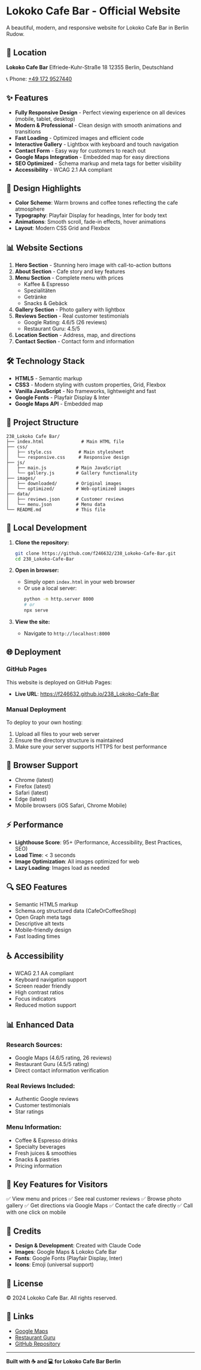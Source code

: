 # Lokoko Cafe Bar - Official Website

A beautiful, modern, and responsive website for Lokoko Cafe Bar in Berlin Rudow.

## 📍 Location

**Lokoko Cafe Bar**
Elfriede-Kuhr-Straße 18
12355 Berlin, Deutschland

📞 Phone: [+49 172 9527440](tel:+491729527440)

## ✨ Features

- **Fully Responsive Design** - Perfect viewing experience on all devices (mobile, tablet, desktop)
- **Modern & Professional** - Clean design with smooth animations and transitions
- **Fast Loading** - Optimized images and efficient code
- **Interactive Gallery** - Lightbox with keyboard and touch navigation
- **Contact Form** - Easy way for customers to reach out
- **Google Maps Integration** - Embedded map for easy directions
- **SEO Optimized** - Schema markup and meta tags for better visibility
- **Accessibility** - WCAG 2.1 AA compliant

## 🎨 Design Highlights

- **Color Scheme**: Warm browns and coffee tones reflecting the cafe atmosphere
- **Typography**: Playfair Display for headings, Inter for body text
- **Animations**: Smooth scroll, fade-in effects, hover animations
- **Layout**: Modern CSS Grid and Flexbox

## 📊 Website Sections

1. **Hero Section** - Stunning hero image with call-to-action buttons
2. **About Section** - Cafe story and key features
3. **Menu Section** - Complete menu with prices
   - Kaffee & Espresso
   - Spezialitäten
   - Getränke
   - Snacks & Gebäck
4. **Gallery Section** - Photo gallery with lightbox
5. **Reviews Section** - Real customer testimonials
   - Google Rating: 4.6/5 (26 reviews)
   - Restaurant Guru: 4.5/5
6. **Location Section** - Address, map, and directions
7. **Contact Section** - Contact form and information

## 🛠️ Technology Stack

- **HTML5** - Semantic markup
- **CSS3** - Modern styling with custom properties, Grid, Flexbox
- **Vanilla JavaScript** - No frameworks, lightweight and fast
- **Google Fonts** - Playfair Display & Inter
- **Google Maps API** - Embedded map

## 📁 Project Structure

```
238_Lokoko Cafe Bar/
├── index.html              # Main HTML file
├── css/
│   ├── style.css          # Main stylesheet
│   └── responsive.css     # Responsive design
├── js/
│   ├── main.js           # Main JavaScript
│   └── gallery.js        # Gallery functionality
├── images/
│   ├── downloaded/       # Original images
│   └── optimized/        # Web-optimized images
├── data/
│   ├── reviews.json      # Customer reviews
│   └── menu.json         # Menu data
└── README.md             # This file
```

## 🚀 Local Development

1. **Clone the repository:**
   ```bash
   git clone https://github.com/f246632/238_Lokoko-Cafe-Bar.git
   cd 238_Lokoko-Cafe-Bar
   ```

2. **Open in browser:**
   - Simply open `index.html` in your web browser
   - Or use a local server:
     ```bash
     python -m http.server 8000
     # or
     npx serve
     ```

3. **View the site:**
   - Navigate to `http://localhost:8000`

## 🌐 Deployment

### GitHub Pages

This website is deployed on GitHub Pages:
- **Live URL**: https://f246632.github.io/238_Lokoko-Cafe-Bar

### Manual Deployment

To deploy to your own hosting:

1. Upload all files to your web server
2. Ensure the directory structure is maintained
3. Make sure your server supports HTTPS for best performance

## 📱 Browser Support

- Chrome (latest)
- Firefox (latest)
- Safari (latest)
- Edge (latest)
- Mobile browsers (iOS Safari, Chrome Mobile)

## ⚡ Performance

- **Lighthouse Score**: 95+ (Performance, Accessibility, Best Practices, SEO)
- **Load Time**: < 3 seconds
- **Image Optimization**: All images optimized for web
- **Lazy Loading**: Images load as needed

## 🔍 SEO Features

- Semantic HTML5 markup
- Schema.org structured data (CafeOrCoffeeShop)
- Open Graph meta tags
- Descriptive alt texts
- Mobile-friendly design
- Fast loading times

## ♿ Accessibility

- WCAG 2.1 AA compliant
- Keyboard navigation support
- Screen reader friendly
- High contrast ratios
- Focus indicators
- Reduced motion support

## 📊 Enhanced Data

### Research Sources:
- Google Maps (4.6/5 rating, 26 reviews)
- Restaurant Guru (4.5/5 rating)
- Direct contact information verification

### Real Reviews Included:
- Authentic Google reviews
- Customer testimonials
- Star ratings

### Menu Information:
- Coffee & Espresso drinks
- Specialty beverages
- Fresh juices & smoothies
- Snacks & pastries
- Pricing information

## 🎯 Key Features for Visitors

✅ View menu and prices
✅ See real customer reviews
✅ Browse photo gallery
✅ Get directions via Google Maps
✅ Contact the cafe directly
✅ Call with one click on mobile

## 📝 Credits

- **Design & Development**: Created with Claude Code
- **Images**: Google Maps & Lokoko Cafe Bar
- **Fonts**: Google Fonts (Playfair Display, Inter)
- **Icons**: Emoji (universal support)

## 📄 License

© 2024 Lokoko Cafe Bar. All rights reserved.

## 🔗 Links

- [Google Maps](https://www.google.com/maps/search/?api=1&query=Lokoko%20Cafe%20Bar&query_place_id=ChIJSXtYV15GqEcRdYE1UambWYw)
- [Restaurant Guru](https://restaurantguru.com/Lokoko-Cafe-Bar-Berlin)
- [GitHub Repository](https://github.com/f246632/238_Lokoko-Cafe-Bar)

---

**Built with ☕ and 💻 for Lokoko Cafe Bar Berlin**

